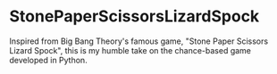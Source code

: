# StonePaperScissorsLizardSpock
Inspired from Big Bang Theory's famous game, "Stone Paper Scissors Lizard Spock", this is my humble take on the chance-based game developed in Python.
